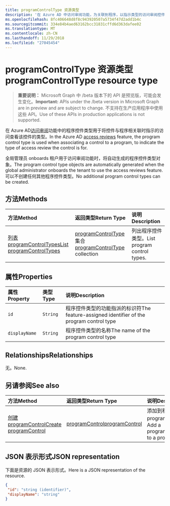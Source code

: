 ```yaml
---
title: programControlType 资源类型
description: '在 Azure AD 中访问审阅功能，为关联到程序，以指示类型的访问审阅控件控件时使用的程序控件类型。  '
ms.openlocfilehash: 8fc406648d8f8c943920507a5734f47d2add1b4c
ms.sourcegitcommit: 334e84b4aed63162bcc31831cffd6d363dafee02
ms.translationtype: MT
ms.contentlocale: zh-CN
ms.lasthandoff: 11/29/2018
ms.locfileid: "27045454"
---
```

# <a name="programcontroltype-resource-type"></a><span data-ttu-id="1481f-103">programControlType 资源类型</span><span class="sxs-lookup"><span data-stu-id="1481f-103">programControlType resource type</span></span>

> <span data-ttu-id="1481f-104">**重要说明：** Microsoft Graph 中 /beta 版本下的 API 是预览版，可能会发生变化。</span><span class="sxs-lookup"><span data-stu-id="1481f-104">**Important:** APIs under the /beta version in Microsoft Graph are in preview and are subject to change.</span></span> <span data-ttu-id="1481f-105">不支持在生产应用程序中使用这些 API。</span><span class="sxs-lookup"><span data-stu-id="1481f-105">Use of these APIs in production applications is not supported.</span></span>

<span data-ttu-id="1481f-106">在 Azure AD[访问审阅](accessreviews-root.md)功能中的程序控件类型用于将控件与程序相关联时指示的访问查看该控件的类型。</span><span class="sxs-lookup"><span data-stu-id="1481f-106">In the Azure AD [access reviews](accessreviews-root.md) feature, the program control type is used when associating a control to a program, to indicate the type of access review the control is for.</span></span>  

<span data-ttu-id="1481f-107">全局管理员 onboards 租户用于访问审阅功能时，将自动生成的程序控件类型对象。</span><span class="sxs-lookup"><span data-stu-id="1481f-107">The program control type objects are automatically generated when the global administrator onboards the tenant to use the access reviews feature.</span></span>  <span data-ttu-id="1481f-108">可以不创建任何其他程序控件类型。</span><span class="sxs-lookup"><span data-stu-id="1481f-108">No additional program control types can be created.</span></span>


## <a name="methods"></a><span data-ttu-id="1481f-109">方法</span><span class="sxs-lookup"><span data-stu-id="1481f-109">Methods</span></span>

| <span data-ttu-id="1481f-110">方法</span><span class="sxs-lookup"><span data-stu-id="1481f-110">Method</span></span>           | <span data-ttu-id="1481f-111">返回类型</span><span class="sxs-lookup"><span data-stu-id="1481f-111">Return Type</span></span>    |<span data-ttu-id="1481f-112">说明</span><span class="sxs-lookup"><span data-stu-id="1481f-112">Description</span></span>|
|:---------------|:--------|:----------|
|[<span data-ttu-id="1481f-113">列表 programControlTypes</span><span class="sxs-lookup"><span data-stu-id="1481f-113">List programControlTypes</span></span>](../api/programcontroltype-list.md) | <span data-ttu-id="1481f-114">[programControlType](programcontroltype.md)集合</span><span class="sxs-lookup"><span data-stu-id="1481f-114">[programControlType](programcontroltype.md) collection</span></span>| <span data-ttu-id="1481f-115">列出程序控件类型。</span><span class="sxs-lookup"><span data-stu-id="1481f-115">List program control types.</span></span> |

## <a name="properties"></a><span data-ttu-id="1481f-116">属性</span><span class="sxs-lookup"><span data-stu-id="1481f-116">Properties</span></span>
| <span data-ttu-id="1481f-117">属性</span><span class="sxs-lookup"><span data-stu-id="1481f-117">Property</span></span>     | <span data-ttu-id="1481f-118">类型</span><span class="sxs-lookup"><span data-stu-id="1481f-118">Type</span></span>   |<span data-ttu-id="1481f-119">说明</span><span class="sxs-lookup"><span data-stu-id="1481f-119">Description</span></span>|
|:---------------|:--------|:----------|
| `id`                     |`String`                | <span data-ttu-id="1481f-120">程序控件类型的功能指派的标识符</span><span class="sxs-lookup"><span data-stu-id="1481f-120">The feature-assigned identifier of the program control type</span></span>                                      |
| `displayName`            |`String`                | <span data-ttu-id="1481f-121">程序控件类型的名称</span><span class="sxs-lookup"><span data-stu-id="1481f-121">The name of the program control type</span></span>                                                             |


## <a name="relationships"></a><span data-ttu-id="1481f-122">Relationships</span><span class="sxs-lookup"><span data-stu-id="1481f-122">Relationships</span></span>

<span data-ttu-id="1481f-123">无。</span><span class="sxs-lookup"><span data-stu-id="1481f-123">None.</span></span>


## <a name="see-also"></a><span data-ttu-id="1481f-124">另请参阅</span><span class="sxs-lookup"><span data-stu-id="1481f-124">See also</span></span>

| <span data-ttu-id="1481f-125">方法</span><span class="sxs-lookup"><span data-stu-id="1481f-125">Method</span></span>           | <span data-ttu-id="1481f-126">返回类型</span><span class="sxs-lookup"><span data-stu-id="1481f-126">Return Type</span></span>    |<span data-ttu-id="1481f-127">说明</span><span class="sxs-lookup"><span data-stu-id="1481f-127">Description</span></span>|
|:---------------|:--------|:----------|
|[<span data-ttu-id="1481f-128">创建 programControl</span><span class="sxs-lookup"><span data-stu-id="1481f-128">Create programControl</span></span>](../api/programcontrol-create.md) |     [<span data-ttu-id="1481f-129">programControl</span><span class="sxs-lookup"><span data-stu-id="1481f-129">programControl</span></span>](programcontrol.md) |   <span data-ttu-id="1481f-130">添加到程序 programControl。</span><span class="sxs-lookup"><span data-stu-id="1481f-130">Add a programControl to a program.</span></span>|


## <a name="json-representation"></a><span data-ttu-id="1481f-131">JSON 表示形式</span><span class="sxs-lookup"><span data-stu-id="1481f-131">JSON representation</span></span>

<span data-ttu-id="1481f-132">下面是资源的 JSON 表示形式。</span><span class="sxs-lookup"><span data-stu-id="1481f-132">Here is a JSON representation of the resource.</span></span>

<!-- {
  "blockType": "resource",
  "optionalProperties": [

  ],
  "@odata.type": "microsoft.graph.programControlType"
}-->

```json
{
 "id": "string (identifier)",
 "displayName": "string"
}

```

<!-- {
  "type": "#page.annotation",
  "description": "programControlType resource",
  "keywords": "",
  "section": "documentation",
  "tocPath": ""
}-->
